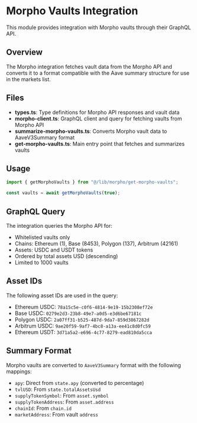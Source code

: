 # Morpho Vaults Integration

This module provides integration with Morpho vaults through their GraphQL API.

## Overview

The Morpho integration fetches vault data from the Morpho API and converts it to a format compatible with the Aave summary structure for use in the markets list.

## Files

- **types.ts**: Type definitions for Morpho API responses and vault data
- **morpho-client.ts**: GraphQL client and query for fetching vaults from Morpho API
- **summarize-morpho-vaults.ts**: Converts Morpho vault data to AaveV3Summary format
- **get-morpho-vaults.ts**: Main entry point that fetches and summarizes vaults

## Usage

```typescript
import { getMorphoVaults } from "@/lib/morpho/get-morpho-vaults";

const vaults = await getMorphoVaults(true);
```

## GraphQL Query

The integration queries the Morpho API for:

- Whitelisted vaults only
- Chains: Ethereum (1), Base (8453), Polygon (137), Arbitrum (42161)
- Assets: USDC and USDT tokens
- Ordered by total assets USD (descending)
- Limited to 1000 vaults

## Asset IDs

The following asset IDs are used in the query:

- Ethereum USDC: `78a15c5e-c0f6-4814-9e19-15b2308ef72e`
- Base USDC: `0279e2d3-23b8-49e7-a0d5-e3d6be67181c`
- Polygon USDC: `2a07ff31-b525-487d-9da7-859d3867282d`
- Arbitrum USDC: `9ae20f59-9af7-4bc8-a13a-ee41c8d0fc59`
- Ethereum USDT: `3d71a5a2-e696-4c77-8279-ead810da5cca`

## Summary Format

Morpho vaults are converted to `AaveV3Summary` format with the following mappings:

- `apy`: Direct from `state.apy` (converted to percentage)
- `tvlUSD`: From `state.totalAssetsUsd`
- `supplyTokenSymbol`: From `asset.symbol`
- `supplyTokenAddress`: From `asset.address`
- `chainId`: From `chain.id`
- `marketAddress`: From vault `address`
